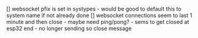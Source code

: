 [] websocket pfix is set in systypes - would be good to default this to system name if not already done
[] websocket connections seem to last 1 minute and then close - maybe need ping/pong? - sems to get closed at esp32 end - no longer sending so close message